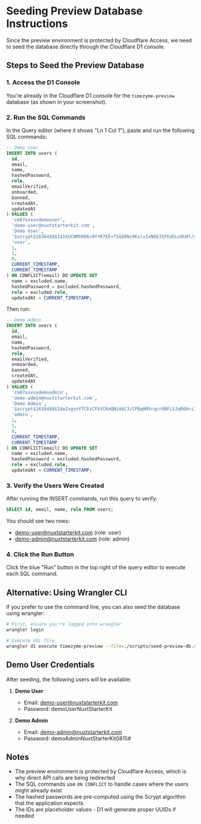 # Seeding Preview Database Instructions

Since the preview environment is protected by Cloudflare Access, we need to seed the database directly through the Cloudflare D1 console.

## Steps to Seed the Preview Database

### 1. Access the D1 Console
You're already in the Cloudflare D1 console for the `timezyme-preview` database (as shown in your screenshot).

### 2. Run the SQL Commands
In the Query editor (where it shows "Ln 1 Col 1"), paste and run the following SQL commands:

```sql
-- Demo User
INSERT INTO users (
  id,
  email,
  name,
  hashedPassword,
  role,
  emailVerified,
  onboarded,
  banned,
  createdAt,
  updatedAt
) VALUES (
  'cm07xxxxxdemouser',
  'demo-user@nuxtstarterkit.com',
  'Demo User',
  '$scrypt$16384$8$1$1kUCNMhRO6c0Y+R7EE+TSQ$RNz0Kslx1vNQE3IFEdGLo9UHl/ycL5YLnmVYDJR+vFqcOHBVlBW0sB1dFpqVlOqOcdK6vFLulv9jseqLcdXoFw',
  'user',
  1,
  1,
  0,
  CURRENT_TIMESTAMP,
  CURRENT_TIMESTAMP
) ON CONFLICT(email) DO UPDATE SET
  name = excluded.name,
  hashedPassword = excluded.hashedPassword,
  role = excluded.role,
  updatedAt = CURRENT_TIMESTAMP;
```

Then run:

```sql
-- Demo Admin
INSERT INTO users (
  id,
  email,
  name,
  hashedPassword,
  role,
  emailVerified,
  onboarded,
  banned,
  createdAt,
  updatedAt
) VALUES (
  'cm07xxxxxdemoadmin',
  'demo-admin@nuxtstarterkit.com',
  'Demo Admin',
  '$scrypt$16384$8$1$wZxgsnY7CEzCFkVCKmQNiA$CJ/CPBqHMXrqcr8BFLSJqR0A+i7jJVxuLaZH5a3lFW1akmjTKJlYOLhudD6lLdJz1OFW0e8fZ/GG8K3ZZHsRJA',
  'admin',
  1,
  1,
  0,
  CURRENT_TIMESTAMP,
  CURRENT_TIMESTAMP
) ON CONFLICT(email) DO UPDATE SET
  name = excluded.name,
  hashedPassword = excluded.hashedPassword,
  role = excluded.role,
  updatedAt = CURRENT_TIMESTAMP;
```

### 3. Verify the Users Were Created
After running the INSERT commands, run this query to verify:

```sql
SELECT id, email, name, role FROM users;
```

You should see two rows:
- demo-user@nuxtstarterkit.com (role: user)
- demo-admin@nuxtstarterkit.com (role: admin)

### 4. Click the Run Button
Click the blue "Run" button in the top right of the query editor to execute each SQL command.

## Alternative: Using Wrangler CLI

If you prefer to use the command line, you can also seed the database using wrangler:

```bash
# First, ensure you're logged into wrangler
wrangler login

# Execute SQL file
wrangler d1 execute timezyme-preview --file=./scripts/seed-preview-db.sql
```

## Demo User Credentials

After seeding, the following users will be available:

1. **Demo User**
   - Email: demo-user@nuxtstarterkit.com
   - Password: demoUserNuxtStarterKit

2. **Demo Admin**
   - Email: demo-admin@nuxtstarterkit.com
   - Password: demoAdminNuxtStarterKit0815#

## Notes

- The preview environment is protected by Cloudflare Access, which is why direct API calls are being redirected
- The SQL commands use `ON CONFLICT` to handle cases where the users might already exist
- The hashed passwords are pre-computed using the Scrypt algorithm that the application expects
- The IDs are placeholder values - D1 will generate proper UUIDs if needed
